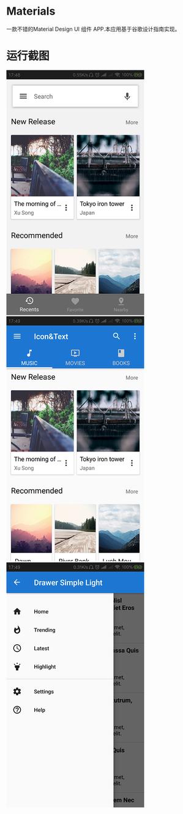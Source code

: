 # Materials
一款不错的Material Design UI 组件 APP.本应用基于谷歌设计指南实现。


# 运行截图

![](https://github.com/duxiu-chen/Material-Elements/blob/master/img/img1.png)
![](https://github.com/duxiu-chen/Material-Elements/blob/master/img/img2.png)
![](https://github.com/duxiu-chen/Material-Elements/blob/master/img/img3.png)
